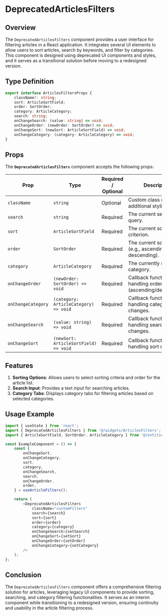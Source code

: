 # DeprecatedArticlesFilters

## Overview
The `DeprecatedArticlesFilters` component provides a user interface for filtering articles in a React application. It integrates several UI elements to allow users to sort articles, search by keywords, and filter by categories. This component is designed using deprecated UI components and styles, and it serves as a transitional solution before moving to a redesigned version.

##  Type Definition
```typescript
export interface ArticlesFiltersProps {
    className?: string;
    sort: ArticleSortField;
    order: SortOrder;
    category: ArticleCategory;
    search: string;
    onChangeSearch: (value: string) => void;
    onChangeOrder: (newOrder: SortOrder) => void;
    onChangeSort: (newSort: ArticleSortField) => void;
    onChangeCategory: (category: ArticleCategory) => void;
}
```

## Props

The **`DeprecatedArticlesFilters`** component accepts the following props:

| Prop              | Type                                  | Required / Optional | Description                                                  |
|-------------------|---------------------------------------|----------------------|--------------------------------------------------------------|
| `className`       | `string`                              | Optional             | Custom class name for additional styling.                   |
| `search`          | `string`                              | Required              | The current search query.                                  |
| `sort`            | `ArticleSortField`                    | Required              | The current sort criterion.                                |
| `order`           | `SortOrder`                           | Required              | The current sort order (e.g., ascending or descending).      |
| `category`        | `ArticleCategory`                     | Required              | The currently selected category.                           |
| `onChangeOrder`   | `(newOrder: SortOrder) => void`       | Required              | Callback function for handling order changes (ascending/descending). |
| `onChangeCategory`| `(category: ArticleCategory) => void` | Required              | Callback function for handling category changes.            |
| `onChangeSearch`  | `(value: string) => void`            | Required              | Callback function for handling search input changes.         |
| `onChangeSort`    | `(newSort: ArticleSortField) => void`              | Required              | Callback function for handling sort changes.                |


## Features
1. **Sorting Options**: Allows users to select sorting criteria and order for the article list.
2. **Search Input**: Provides a text input for searching articles.
3. **Category Tabs**: Displays category tabs for filtering articles based on selected categories.

## Usage Example
```typescript jsx
import { useState } from 'react';
import { DeprecatedArticlesFilters } from '@/widgets/ArticlesFilters';
import { ArticleSortField, SortOrder, ArticleCategory } from '@/entities/Article';

const ExampleComponent = () => {
    const {
        onChangeSort,
        onChangeCategory,
        sort,
        category,
        onChangeSearch,
        search,
        onChangeOrder,
        order,
    } = useArticleFilters();

    return (
        <DeprecatedArticlesFilters
            className="customFilters"
            search={search}
            sort={sort}
            order={order}
            category={category}
            onChangeSearch={setSearch}
            onChangeSort={setSort}
            onChangeOrder={setOrder}
            onChangeCategory={setCategory}
        />
    );
};
```

## Conclusion
The `DeprecatedArticlesFilters` component offers a comprehensive filtering solution for articles, leveraging legacy UI components to provide sorting, searching, and category filtering functionalities. It serves as an interim component while transitioning to a redesigned version, ensuring continuity and usability in the article filtering process.
